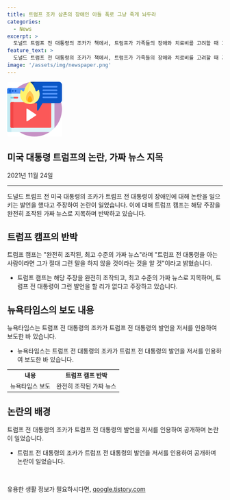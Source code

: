 ```yaml
---
title: 트럼프 조카 삼촌의 장애인 아들 폭로 그냥 죽게 놔두라
categories:
  - News
excerpt: >
  도널드 트럼프 전 대통령의 조카가 책에서, 트럼프가 가족들의 장애와 치료비를 고려할 때 그런 사람들은 죽는 것이 더 낫다고 말했다고 보도됐다. NYT 기사에 따르면, 프레드 트럼프 주니어의 아들은 알콜 중독으로 사망한 형의 아들로서 지적 장애가 있었고, 트럼프 전 대통령은 장애를 가진 조카와 그의 아들에게도 비슷한 발언을 했다고 전해졌다. 트럼프 캠프는 이를 완전히 조작된 가짜 뉴스라고 반박했다.
feature_text: >
  도널드 트럼프 전 대통령의 조카가 책에서, 트럼프가 가족들의 장애와 치료비를 고려할 때 그런 사람들은 죽는 것이 더 낫다고 말했다고 보도됐다. NYT 기사에 따르면, 프레드 트럼프 주니어의 아들은 알콜 중독으로 사망한 형의 아들로서 지적 장애가 있었고, 트럼프 전 대통령은 장애를 가진 조카와 그의 아들에게도 비슷한 발언을 했다고 전해졌다. 트럼프 캠프는 이를 완전히 조작된 가짜 뉴스라고 반박했다.
image: '/assets/img/newspaper.png'
---
```


<p><img src="/assets/img/news.png" alt="rentncar 속보" /></p>

<h2 data-ke-size="size26">미국 대통령 트럼프의 논란, 가짜 뉴스 지목</h2>

<p data-ke-size="size16">2021년 11월 24일</p>

<hr>

<p>도널드 트럼프 전 미국 대통령의 조카가 트럼프 전 대통령이 장애인에 대해 논란을 일으키는 발언을 했다고 주장하여 논란이 일었습니다. 이에 대해 트럼프 캠프는 해당 주장을 완전히 조작된 가짜 뉴스로 지목하며 반박하고 있습니다.</p>

<h2 data-ke-size="size24">트럼프 캠프의 반박</h2>

<p data-ke-size="size16">트럼프 캠프는 "완전히 조작된, 최고 수준의 가짜 뉴스"라며 "트럼프 전 대통령을 아는 사람이라면 그가 절대 그런 말을 하지 않을 것이라는 것을 알 것"이라고 밝혔습니다.</p>

<ul>
<li>트럼프 캠프는 해당 주장을 완전히 조작되고, 최고 수준의 가짜 뉴스로 지목하며, 트럼프 전 대통령이 그런 발언을 할 리가 없다고 주장하고 있습니다.</li>
</ul>

<h2 data-ke-size="size24">뉴욕타임스의 보도 내용</h2>

<p data-ke-size="size16">뉴욕타임스는 트럼프 전 대통령의 조카가 트럼프 전 대통령의 발언을 저서를 인용하여 보도한 바 있습니다.</p>

<ul>
<li>뉴욕타임스는 트럼프 전 대통령의 조카가 트럼프 전 대통령의 발언을 저서를 인용하여 보도한 바 있습니다.</li>
</ul>

<table>
  <tr>
    <td style="text-align: center; height: 17px;"><b>내용</b></td>
    <td style="text-align: center; height: 17px;"><b>트럼프 캠프 반박</b></td>
  </tr>
  <tr>
    <td style="text-align: center; height: 17px;">뉴욕타임스 보도</td>
    <td style="text-align: center; height: 17px;">완전히 조작된 가짜 뉴스</td>
  </tr>
</table>

<h2 data-ke-size="size24">논란의 배경</h2>

<p data-ke-size="size16">트럼프 전 대통령의 조카가 트럼프 전 대통령의 발언을 저서를 인용하여 공개하며 논란이 일었습니다.</p>

<ul>
<li>트럼프 전 대통령의 조카가 트럼프 전 대통령의 발언을 저서를 인용하여 공개하며 논란이 일었습니다.</li>
</ul>

<p data-ke-size="size16">&nbsp;</p>
유용한 생활 정보가 필요하시다면, <a href="https://qoogle.tistory.com" rel="dofollow">qoogle.tistory.com</a>


